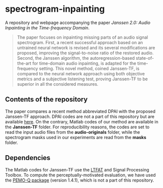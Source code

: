 # spectrogram-inpainting
A repository and webpage accompanying the paper *Janssen 2.0: Audio Inpainting in the Time-frequency Domain*.

> The paper focuses on inpainting missing parts of an audio signal spectrogram. First, a recent successful approach based on an untrained neural network is revised and its several modifications are proposed, improving the signal-to-noise ratio of the restored audio. Second, the Janssen algorithm, the autoregression-based state-of-the-art for time-domain audio inpainting, is adapted for the time-frequency setting. This novel method, coined Janssen-TF, is compared to the neural network approach using both objective metrics and a subjective listening test, proving Janssen-TF to be superior in all the considered measures.

## Contents of the repository

The paper compares a recent method abbreviated DPAI with the proposed Janssen-TF approach.
DPAI codes are not a part of this repository but are available [here](https://github.com/fmiotello/dpai).
On the contrary, Matlab codes of our method are available in the **Janssen-TF** folder.
For reproducibility reasons, the codes are set to read the input audio files from the **audio-originals** folder, while the spectrogram masks used in our experiments are read from the **masks** folder.

## Dependencies

The Matlab codes for Janssen-TF use the [LTFAT](https://ltfat.org/) and Signal Processing Toolbox. To compute the perceptually-motivated evaluation, we have used the [PEMO-Q package](https://uol.de/en/mediphysics/downloads/pemo-q) (version 1.4.1), which is not a part of this repository.
